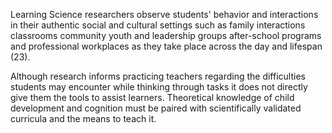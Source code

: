 <p><span style=font-weight: 400;>Learning Science researchers observe students' behavior and interactions in their authentic social and cultural settings such as family interactions classrooms community youth and leadership groups after-school programs and professional workplaces as they take place across the day and lifespan (23).</span></p>

<p><span style=font-weight: 400;>Although research informs practicing teachers regarding the difficulties students may encounter while thinking through tasks it does not directly give them the tools to assist learners. Theoretical knowledge of child development and cognition must be paired with scientifically validated curricula and the means to teach it.</span></p>
